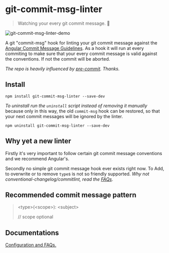 # git-commit-msg-linter

> Watching your every git commit message. 👀

![git-commit-msg-linter-demo](https://raw.githubusercontent.com/legend80s/commit-msg-linter/master/assets/demo-4.png)

A git "commit-msg" hook for linting your git commit message against the [Angular Commit Message Guidelines](https://github.com/angular/angular/blob/master/CONTRIBUTING.md#-commit-message-guidelines). As a hook it will run at every commiting to make sure that your every commit message is valid against the conventions. If not the commit will be aborted.

*The repo is heavily influenced by [pre-commit](https://github.com/observing/pre-commit). Thanks.*

## Install

```shell
npm install git-commit-msg-linter --save-dev
```

*To uninstall run the `uninstall` script instead of removing it manually* because only in this way, the old `commit-msg` hook can be restored, so that your next commit messages will be ignored by the linter.

```shell
npm uninstall git-commit-msg-linter --save-dev
```

## Why yet a new linter

Firstly it's very important to follow certain git commit message conventions and we recommend Angular's.

Secondly no simple git commit message hook ever exists right now. To Add, to overwrite or to remove `type`s is not so friendly supported. *Why not conventional-changelog/commitlint, read the [FAQs](https://github.com/legend80s/commit-msg-linter/blob/master/assets/docs.md#faqs)*.

## Recommended commit message pattern

> \<type\>(\<scope\>): \<subject\>
>
> // scope optional

## Documentations

[Configuration and FAQs.](https://github.com/legend80s/commit-msg-linter/blob/master/assets/docs.md)

